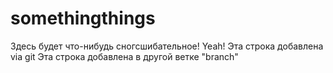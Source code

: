 # somethingthings
Здесь будет что-нибудь сногсшибательное!
Yeah!
Эта строка добавлена via git
Эта строка добавлена в другой ветке "branch"
